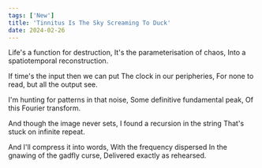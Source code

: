 ```yaml
---
tags: ['New']
title: 'Tinnitus Is The Sky Screaming To Duck'
date: 2024-02-26
---
```


Life's a function for destruction,
It's the parameterisation of chaos,
Into a spatiotemporal reconstruction.

If time's the input then we can put
The clock in our peripheries,
For none to read, but all the output see.

I'm hunting for patterns in that noise,
Some definitive fundamental peak,
Of this Fourier transform.

And though the image never sets,
I found a recursion in the string
That's stuck on infinite repeat.

And I'll compress it into words,
With the frequency dispersed
In the gnawing of the gadfly curse,
Delivered exactly as rehearsed.

